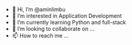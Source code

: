 - 👋 Hi, I’m @aminlimbu
- 👀 I’m interested in Application Development
- 🌱 I’m currently learning Python and full-stack
- 💞️ I’m looking to collaborate on ...
- 📫 How to reach me ...

<!---
aminlimbu/aminlimbu is a ✨ special ✨ repository because its `README.md` (this file) appears on your GitHub profile.
You can click the Preview link to take a look at your changes.
--->
